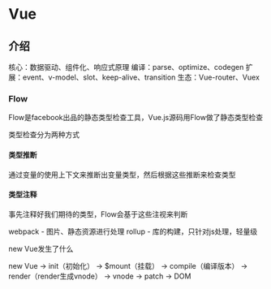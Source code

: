 # Vue

## 介绍

核心：数据驱动、组件化、响应式原理
编译：parse、optimize、codegen
扩展：event、v-model、slot、keep-alive、transition
生态：Vue-router、Vuex

### Flow
Flow是facebook出品的静态类型检查工具，Vue.js源码用Flow做了静态类型检查

类型检查分为两种方式
#### 类型推断
通过变量的使用上下文来推断出变量类型，然后根据这些推断来检查类型

#### 类型注释
事先注释好我们期待的类型，Flow会基于这些注视来判断

webpack - 图片、静态资源进行处理
rollup - 库的构建，只针对js处理，轻量级

new Vue发生了什么

new Vue -> init（初始化） -> $mount（挂载） -> compile（编译版本） -> render（render生成vnode） -> vnode -> patch -> DOM
